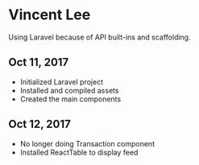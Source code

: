 # Vincent Lee  

Using Laravel because of API built-ins and scaffolding.

## Oct 11, 2017  

- Initialized Laravel project  
- Installed and compiled assets  
- Created the main components

## Oct 12, 2017  

- No longer doing Transaction component
- Installed ReactTable to display feed